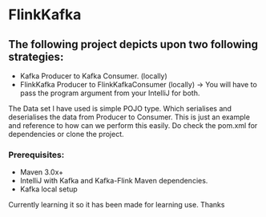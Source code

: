 # FlinkKafka

## The following project depicts upon two following strategies:


* Kafka Producer to Kafka Consumer. (locally)
* FlinkKafka Producer to FlinkKafkaConsumer (locally) -> You will have to pass the program argument from your IntelliJ for both.

The Data set I have used is simple POJO type. Which serialises and deserialises the data from Producer to Consumer.
This is just an example and reference to how can we perform this easily. Do check the pom.xml for dependencies or clone the project.

### Prerequisites:

* Maven 3.0x+
* IntelliJ with Kafka and Kafka-Flink Maven dependencies.
* Kafka local setup

Currently learning it so it has been made for learning use.
Thanks
